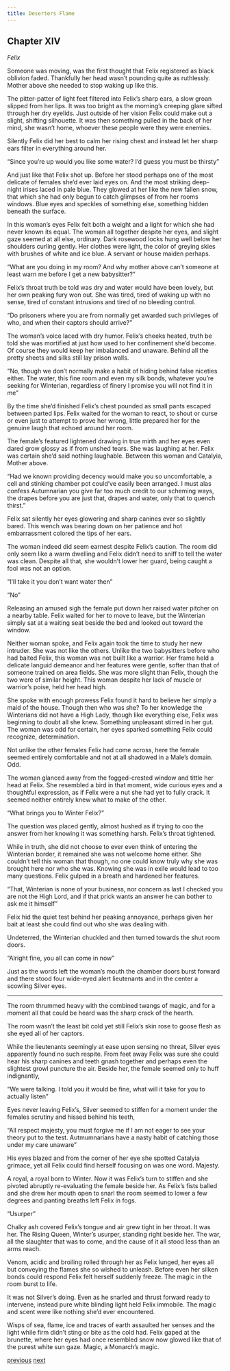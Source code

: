```yaml
---
title: Deserters Flame
---
```

## Chapter XIV
*Felix* 

Someone was moving, was the first thought that Felix registered as black oblivion faded. Thankfully her head wasn’t pounding quite as ruthlessly. Mother above she needed to stop waking up like this.

The pitter-patter of light feet filtered into Felix’s sharp ears, a slow groan slipped from her lips. It was too bright as the morning’s creeping glare sifted through her dry eyelids. Just outside of her vision Felix could make out a slight, shifting silhouette. It was then something pulled in the back of her mind, she
wasn’t home, whoever these people were they were enemies.

Silently Felix did her best to calm her rising chest and instead let her sharp ears filter in everything around her.

“Since you’re up would you like some water? I’d guess you must be thirsty”

And just like that Felix shot up. Before her stood perhaps one of the most delicate of females she’d ever laid eyes on. And the most striking deep-night irises laced in pale blue. They glowed at her like the new fallen snow, that which she had only begun to catch glimpses of from her rooms windows. Blue eyes and speckles of something else, something hidden beneath the surface. 

In this woman’s eyes Felix felt both a weight and a light for which she had never known
its equal. The woman all together despite her eyes, and slight gaze seemed at all else, ordinary. Dark rosewood locks hung well below her shoulders curling gently. Her clothes were light, the color of greying skies with brushes of white and ice blue. A servant or house maiden perhaps.

“What are you doing in my room? And why mother above can’t someone at least warn me before I get a new babysitter?”

Felix’s throat truth be told was dry and water would have been lovely, but her own peaking fury won out. She was tired, tired of waking up with no sense, tired of constant intrusions and tired of no bleeding control.

“Do prisoners where you are from normally get awarded such privileges of who, and when their captors should arrive?”

The woman’s voice laced with dry humor. Felix’s cheeks heated, truth be told she was mortified at just how used to her confinement she’d become. Of course they would keep her imbalanced and unaware. Behind all the pretty sheets and silks still lay prison walls.

“No, though we don’t normally make a habit of hiding behind false niceties either. The water, this fine room and even my silk bonds, whatever you’re seeking for Winterian, regardless of finery I promise you will not find it in me”

By the time she’d finished Felix’s chest pounded as small pants escaped between parted lips. Felix waited for the woman to react, to shout or curse or even just to attempt to prove her wrong, little prepared her for the genuine laugh that echoed around her room.

The female’s featured lightened drawing in true mirth and her eyes even dared grow glossy as if from unshed tears. She was laughing at her. Felix was certain she’d said nothing laughable. Between this woman and Catalyia, Mother above.

“Had we known providing decency would make you so uncomfortable, a cell and stinking chamber pot could’ve easily been arranged. I must alas confess Autumnarian you give far too much credit to our scheming ways, the drapes
before you are just that, drapes and water, only that to quench thirst.”

Felix sat silently her eyes glowering and sharp canines ever so slightly bared. This wench was bearing down on her patience and hot embarrassment colored the tips of her ears. 

The woman indeed did seem earnest despite Felix’s caution. The room did only seem like a warm dwelling and Felix didn’t need to sniff to tell the water was clean. Despite all that, she wouldn’t lower her guard, being caught a fool was not an option.

“I’ll take it you don’t want water then”

“No”

Releasing an amused sigh the female put down her raised water pitcher on a nearby table. Felix waited for her to move to leave, but the Winterian simply sat at a waiting seat beside the bed and looked out toward the window. 

Neither woman spoke, and Felix again took the time to study her new intruder. She was not like the others. Unlike the two babysitters before who had baited Felix, this woman was not built like a warrior. Her frame held a delicate languid demeanor and her features were gentle, softer than that of someone
trained on area fields. She was more slight than Felix, though the two were of
similar height. This woman despite her lack of muscle or warrior’s poise, held her head high. 

She spoke with enough prowess Felix found it hard to believe her simply a maid of the house.
Though then who was she? To her knowledge the Winterians did not have a High Lady, though like everything else, Felix was beginning to doubt all she knew. Something unpleasant stirred in her gut. The woman was odd for certain, her eyes sparked something Felix could recognize, determination. 

Not unlike the other females Felix had come across, here the female seemed entirely
comfortable and not at all shadowed in a Male’s domain. Odd.

The woman glanced away from the fogged-crested window and tittle her
head at Felix. She resembled a bird in that moment, wide curious eyes and a thoughtful expression, as if Felix were a nut she had yet to fully crack. It seemed neither entirely knew what to make of the other.

“What brings you to Winter Felix?”

The question was placed gently, almost hushed as if trying to coo the answer from her knowing it was something harsh. Felix’s throat tightened. 

While in truth, she did not choose to ever even think of entering the Winterian border, it
remained she was not welcome home either. She couldn’t tell this woman that  though, no one could know truly why she was brought here nor who she was. Knowing she was in exile would lead to too many questions. Felix gulped in a breath and hardened her features.

“That, Winterian is none of your business, nor concern as last I checked you are not the High Lord, and if that prick wants an answer he can bother to ask me it himself”

Felix hid the quiet test behind her peaking annoyance, perhaps given her bait at least she could find out who she was dealing with. 

Undeterred, the Winterian chuckled and then turned towards the shut room doors.

“Alright fine, you all can come in now”

Just as the words left the woman’s mouth the chamber doors burst forward and there stood four wide-eyed alert lieutenants and in the center a scowling Silver eyes.

***

The room thrummed heavy with the combined twangs of magic, and for a moment all that could be heard was the sharp crack of the hearth. 

The room wasn’t the least bit cold yet still Felix’s skin rose to goose flesh as she eyed all of her captors. 

While the lieutenants seemingly at ease upon sensing no threat, Silver eyes apparently found no such respite. From feet away Felix was sure she could hear his sharp canines and teeth gnash together and perhaps even the
slightest growl puncture the air. Beside her, the female seemed only to huff indignantly,

“We were talking. I told you it would be fine, what will it take for you to actually  listen”

Eyes never leaving Felix’s, Silver seemed to stiffen for a moment under the females scrutiny and hissed behind his teeth,

“All respect majesty, you must forgive me if I am not eager to see your theory put to the test. Autmumnarians have a nasty habit of catching those under my care unaware”

His eyes blazed and from the corner of her eye she spotted Catalyia grimace, yet all Felix could find herself focusing on was one word. Majesty. 

A royal, a royal born to Winter. Now it was Felix’s turn to stiffen and she pivoted abruptly re-evaluating the female beside her. As Felix’s fists balled and she drew her mouth open to snarl the room seemed to lower a few degrees and panting breaths left Felix in fogs.

“Usurper”

Chalky ash covered Felix’s tongue and air grew tight in her throat. It was her. The Rising Queen, Winter’s usurper, standing right beside her. The war, all the slaughter that was to come, and the cause of it all stood less than an arms reach. 

Venom, acidic and broiling rolled through her  as Felix lunged, her eyes all but conveying the flames she so wished to unleash. Before even her silken bonds could respond Felix felt herself suddenly freeze. The magic in the room burst to life. 

It was not Silver’s doing. Even as he snarled and thrust forward ready to intervene, instead pure white blinding light held Felix immobile.
The magic and scent were like nothing she’d ever encountered. 

Wisps of sea, flame, ice and traces of earth assaulted her senses and the light while firm
didn’t sting or bite as the cold had. Felix gaped at the brunette, where her eyes had once resembled snow now glowed like that of the purest white sun gaze.
Magic, a Monarch’s magic.


[previous](desertflame-35.html)
[next](desertflame-37.html)
